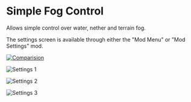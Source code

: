 # Simple Fog Control

Allows simple control over water, nether and terrain fog.

The settings screen is available through either the "Mod Menu" or "Mod Settings" mod.

[![Comparision](https://raw.githubusercontent.com/Draradech/SimpleFogControl/master/doc/comparision.jpg)](https://raw.githubusercontent.com/Draradech/SimpleFogControl/master/doc/comparision.jpg)

![Settings 1](https://raw.githubusercontent.com/Draradech/SimpleFogControl/master/doc/settings1.png)

![Settings 2](https://raw.githubusercontent.com/Draradech/SimpleFogControl/master/doc/settings2.png)

![Settings 3](https://raw.githubusercontent.com/Draradech/SimpleFogControl/master/doc/settings3.png)
